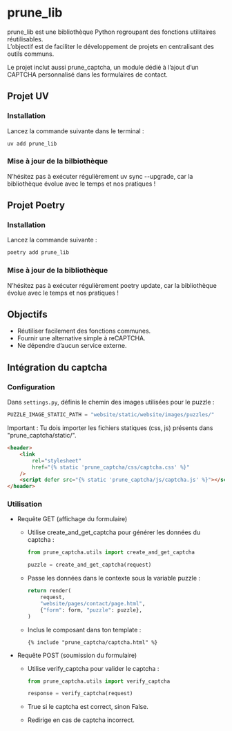 # prune_lib

prune_lib est une bibliothèque Python regroupant des fonctions utilitaires réutilisables.  
L’objectif est de faciliter le développement de projets en centralisant des outils communs.

Le projet inclut aussi prune_captcha, un module dédié à l’ajout d’un CAPTCHA personnalisé dans les formulaires de contact.

## Projet UV

### Installation

Lancez la commande suivante dans le terminal :

```bash
uv add prune_lib
```

### Mise à jour de la bilbiothèque

N’hésitez pas à exécuter régulièrement uv sync --upgrade, car la bibliothèque évolue avec le temps et nos pratiques !

## Projet Poetry

### Installation

Lancez la commande suivante :

```bash
poetry add prune_lib
```

### Mise à jour de la bibliothèque

N’hésitez pas à exécuter régulièrement poetry update, car la bibliothèque évolue avec le temps et nos pratiques !

## Objectifs

-   Réutiliser facilement des fonctions communes.
-   Fournir une alternative simple à reCAPTCHA.
-   Ne dépendre d’aucun service externe.

## Intégration du captcha

### Configuration

Dans `settings.py`, définis le chemin des images utilisées pour le puzzle :

```python
PUZZLE_IMAGE_STATIC_PATH = "website/static/website/images/puzzles/"
```

Important : Tu dois importer les fichiers statiques (css, js) présents dans "prune_captcha/static/".

```html
<header>
    <link
        rel="stylesheet"
        href="{% static 'prune_captcha/css/captcha.css' %}"
    />
    <script defer src="{% static 'prune_captcha/js/captcha.js' %}"></script>
</header>
```

### Utilisation

-   Requête GET (affichage du formulaire)

    -   Utilise create_and_get_captcha pour générer les données du captcha :

        ```python
        from prune_captcha.utils import create_and_get_captcha
        ```

        ```python
        puzzle = create_and_get_captcha(request)
        ```

    -   Passe les données dans le contexte sous la variable puzzle :

        ```python
        return render(
            request,
            "website/pages/contact/page.html",
            {"form": form, "puzzle": puzzle},
        )
        ```

    -   Inclus le composant dans ton template :

        ```
        {% include "prune_captcha/captcha.html" %}
        ```

-   Requête POST (soumission du formulaire)

    -   Utilise verify_captcha pour valider le captcha :

        ```python
        from prune_captcha.utils import verify_captcha
        ```

        ```python
        response = verify_captcha(request)
        ```

    -   True si le captcha est correct, sinon False.

    -   Redirige en cas de captcha incorrect.
